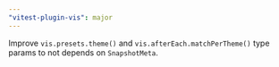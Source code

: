 ```yaml
---
"vitest-plugin-vis": major
---
```


Improve `vis.presets.theme()` and `vis.afterEach.matchPerTheme()` type params to not depends on `SnapshotMeta`.
